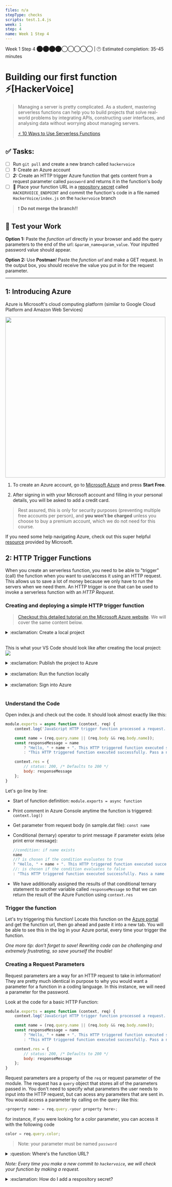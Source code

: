 ```yaml
---
files: n/a
stepType: checks
scripts: test.1.4.js
week: 1
step: 4
name: Week 1 Step 4
---
```

Week 1 Step 4 ⬤⬤⬤⬤◯◯◯◯◯ | 🕐 Estimated completion: 35-45 minutes

# Building our first function ⚡[HackerVoice]

> Managing a server is pretty complicated. As a student, mastering serverless functions can help you to build projects that solve real-world problems by integrating APIs, constructing user interfaces, and analysing data without worrying about managing servers.
> 
> [⚡️ 10 Ways to Use Serverless Functions](https://dev.to/aws/10-ways-to-use-serverless-functions-bme)

## ✅  Tasks:
- [ ] Run `git pull` and create a new branch called `hackervoice`
- [ ] ***1:*** Create an Azure account
- [ ] ***2:*** Create an HTTP trigger Azure function that gets content from a request parameter called `password` and returns it in the function's body
- [ ] 🚀 Place your function URL in a [repository secret](https://docs.github.com/en/actions/reference/encrypted-secrets#creating-encrypted-secrets-for-a-repository) called `HACKERVOICE_ENDPOINT` and commit the function's code in a file named `HackerVoice/index.js` on the `hackervoice` branch

> :exclamation: **Do not merge the branch!!**

## 🚧 Test your Work
**Option 1:**
Paste the *function url* directly in your browser and add the query parameters to the end of the url: `&param_name=param_value`. Your inputted password value should appear.

**Option 2:**
Use **Postman**! Paste the *function url* and make a GET request. In the output box, you should receive the value you put in for the request parameter.

---

## 1: Introducing Azure

Azure is Microsoft's cloud computing platform (similar to Google Cloud Platform and Amazon Web Services)

<img src="https://user-images.githubusercontent.com/69332964/113362023-5dadbf80-931b-11eb-814c-5ec22c2f818d.png" width=500>

1. To create an Azure account, go to [Microsoft Azure](https://azure.microsoft.com/en-us/free/) and press **Start Free**.

2. After signing in with your Microsoft account and filling in your personal details, you will be asked to add a credit card.

> Rest assured, this is only for security purposes (preventing multiple free accounts per person), and **you won't be charged** unless you choose to buy a premium account, which we do not need for this course. 

If you need some help navigating Azure, check out this super helpful [resource](https://azure.microsoft.com/en-us/get-started/) provided by Microsoft.

## 2: HTTP Trigger Functions

When you create an serverless function, you need to be able to "trigger" (call) the function when you want to use/access it using an HTTP request. This allows us to save a lot of money because we only have to run the servers when we need them. An HTTP trigger is one that can be used to invoke a serverless function with an *HTTP Request*.

### Creating and deploying a simple HTTP trigger function

> [Checkout this detailed tutorial on the Microsoft Azure website](https://docs.microsoft.com/en-us/azure/azure-functions/functions-create-your-first-function-visual-studio). We will cover the same content below.

<details>
<summary>:exclamation: Create a local project</summary>
  </br>

1. Click on the Azure icon in the Activity bar (leftmost vertical menu on VS Code). If you hover over the FUNCTIONS dropdown, you will see a bunch of icons appear on the right. Select the Create New Project icon that looks like a folder with a lightning bolt on it.
  <br>
  <img src="https://docs.microsoft.com/en-us/azure/azure-functions/media/functions-create-first-function-vs-code/create-new-project.png" width=400>
  <br>
2. Choose a directory location for your project workspace and choose Select.
3. Provide the following information at the prompts:
  * Select a language for your function project: Choose JavaScript.
  * Select a template for your project's first function: Choose HTTP trigger.
  * Provide a function name: Type HttpExample.
  * Authorization level: Choose Anonymous, which enables anyone to call your function endpoint. To learn about authorization level, see Authorization keys.
  * Select how you would like to open your project: Choose Add to workspace.
4. Using this information, Visual Studio Code generates an Azure Functions project with an HTTP trigger. You can view the local project files in the Explorer. To learn more about files that are created, see Generated project files.
</details>
<br>

This is what your VS Code should look like after creating the local project:
<br><img src="https://user-images.githubusercontent.com/28051494/122148350-35f4d080-ce0f-11eb-8763-c832ef097949.png">
<br>

<details>
<summary>:exclamation: Publish the project to Azure</summary>
In this section, you create a function app and related resources in your Azure subscription and then deploy your code.

1. Choose the Azure icon in the Activity bar, then in the Azure: Functions area, choose the Deploy to function app... button.
  <br>
  <img src="https://user-images.githubusercontent.com/28051494/122148699-caf7c980-ce0f-11eb-9798-b4422741d81c.png" width=300>
  <br>
2. Provide the following information at the prompts:
    * **Select folder**: Choose a folder from your workspace or browse to one that contains your function app. You won't see this if you already have a valid function app opened.
    * **Select subscription**: Choose the subscription to use. You won't see this if you only have one subscription.
    * **Select Function App in Azure**: Choose + Create new Function App. (Don't choose the Advanced option, which isn't covered in this article.)
    * **Enter a globally unique name for the function app:** Type a name that is valid in a URL path. The name you type is validated to make sure that it's unique in Azure Functions.
    * **Select a runtime**: Choose the version of Node.js you've been running on locally. You can use the node --version command to check your version.
    * **Select a location for new resources**: For better performance, choose a [region](https://azure.microsoft.com/en-us/global-infrastructure/geographies/) near you.

</details>
<br>
<details>
<summary>:exclamation: Run the function locally</summary>
  </br>

Visual Studio Code integrates with Azure Functions Core tools to let you run this project on your local development computer before you publish to Azure.

1. To call your function, press F5 to start the function app project. Output from Core Tools is displayed in the Terminal panel. Your app starts in the Terminal panel. You can see the URL endpoint of your HTTP-triggered function running locally.
If you have trouble running on Windows, make sure that the default terminal for Visual Studio Code isn't set to WSL Bash.
  <br>
  <img src="https://docs.microsoft.com/en-us/azure/includes/media/functions-run-function-test-local-vs-code/functions-vscode-f5.png" width=900>
  <br>
2. With Core Tools running, go to the Azure: Functions area. Under Functions, expand Local Project > Functions. Right-click (Windows) or Ctrl - click (macOS) the HttpExample function and choose Execute Function Now....
  <br>
  <img src="https://docs.microsoft.com/en-us/azure/includes/media/functions-run-function-test-local-vs-code/execute-function-now.png" width=500>
  <br>
3. In Enter request body you see the request message body value of { "name": "Azure" }. Press Enter to send this request message to your function.
You could have instead sent an HTTP GET request to the http://localhost:7071/api/HttpExample address in a web browser.
4. When the function executes locally and returns a response, a notification is raised in Visual Studio Code. Information about the function execution is shown in Terminal panel.
5. Press Ctrl + C to stop Core Tools and disconnect the debugger.

After you've verified that the function runs correctly on your local computer, it's time to use Visual Studio Code to publish the project directly to Azure.
</details>
<br>

<details>
<summary>:exclamation: Sign into Azure</summary>
  </br>

Before you can publish your app, you must sign in to Azure.

1. If you aren't already signed in, choose the Azure icon in the Activity bar, then in the Azure: Functions area, choose Sign in to Azure.... If you don't already have one, you can [Create a free Azure account](https://azure.microsoft.com/en-us/free/). Students can [create a free Azure account for Students](https://azure.microsoft.com/en-us/free/students/).
  <br>
  <img src="https://docs.microsoft.com/en-us/azure/includes/media/functions-sign-in-vs-code/functions-sign-into-azure.png" width=500>
  <br>
If you're already signed in, go to the next section.
2. When prompted in the browser, choose your Azure account and sign in using your Azure account credentials.
3. After you've successfully signed in, you can close the new browser window. The subscriptions that belong to your Azure account are displayed in the Side bar.
</details>
<br>

### Understand the Code

Open index.js and check out the code. It should look almost exactly like this:

```javascript
module.exports = async function (context, req) {
    context.log('JavaScript HTTP trigger function processed a request.');

    const name = (req.query.name || (req.body && req.body.name));
    const responseMessage = name
        ? "Hello, " + name + ". This HTTP triggered function executed successfully."
        : "This HTTP triggered function executed successfully. Pass a name in the query string or in the request body for a personalized response.";

    context.res = {
        // status: 200, /* Defaults to 200 */
        body: responseMessage
    };
}
```

Let's go line by line:
- Start of function definition: `module.exports = async function`
- Print comment in Azure Console anytime the function is triggered: `context.log()`
- Get parameter from request body (in sample.dat file): `const name`
- Conditional (ternary) operator to print message if parameter exists (else print error message):
  ```javascript
  //condition: if name exists
  name
  //? is chosen if the condition evaluates to true
  ? "Hello, " + name + ". This HTTP triggered function executed successfully."
  //: is chosen if the condition evaluates to false
  : "This HTTP triggered function executed successfully. Pass a name in the query string or in the request body for a personalized response.";
  ```

- We have additionally assigned the results of that conditional ternary statement to another variable called `responseMessage` so that we can return the result of the Azure Function using `context.res`

### Trigger the function
  
Let's try triggering this function! Locate this function on the [Azure portal](portal.azure.com) and get the function url, then go ahead and paste it into a new tab. You will be able to see this in the log in your Azure portal, every time your trigger the function.

*One more tip: don’t forget to save! Rewriting code can be challenging and extremely frustrating, so save yourself the trouble!*

### Creating a Request Parameters

Request parameters are a way for an HTTP request to take in information! They are pretty much identical in purpose to why you would want a parameter for a function in a coding language. In this instance, we will need a parameter for the password.

Look at the code for a basic HTTP Function:

```javascript
module.exports = async function (context, req) {
    context.log('JavaScript HTTP trigger function processed a request.');

    const name = (req.query.name || (req.body && req.body.name));
    const responseMessage = name
        ? "Hello, " + name + ". This HTTP triggered function executed successfully."
        : "This HTTP triggered function executed successfully. Pass a name in the query string or in the request body for a personalized response.";

    context.res = {
        // status: 200, /* Defaults to 200 */
        body: responseMessage
    };
}
```
Request parameters are a property of the `req` or request parameter of the module. The request has a `query` object that stores all of the parameters passed in. You don't need to specify what parameters the user needs to input into the HTTP request, but can acess any parameters that are sent in. You would access a parameter by calling on the query like this:
```javascript
<property name> = req.query.<your property here>;
```
for instance, if you were looking for a color parameter, you can access it with the following code
```javascript
color = req.query.color;
```
> Note: your parameter must be named `password`

<details>
<summary>:question: Where's the function URL?</summary>
    </br>

Go to the function trigger you are working on, and find this button above the code.
![code](https://user-images.githubusercontent.com/69332964/99188529-73369a00-272a-11eb-93df-04fdce5381df.png)
<br><br/>
</details>


*Note: Every time you make a new commit to `hackervoice`, we will check your function by making a request.*

<details>
<summary>:exclamation: How do I add a respository secret?</summary>
    </br>

[Here are some steps:](https://docs.github.com/en/actions/reference/encrypted-secrets#creating-encrypted-secrets-for-a-repository)  
1. On GitHub, navigate to the main page of the repository.
2. Under your repository name, click `Settings`.
![settings](https://docs.github.com/assets/images/help/repository/repo-actions-settings.png)
3. In the left sidebar, click Secrets.
4. Click New repository secret.
5. Type a name for your secret in the Name input box.
6. Enter the value for your secret.
7. Click Add secret.
<br><br/>
</details>

